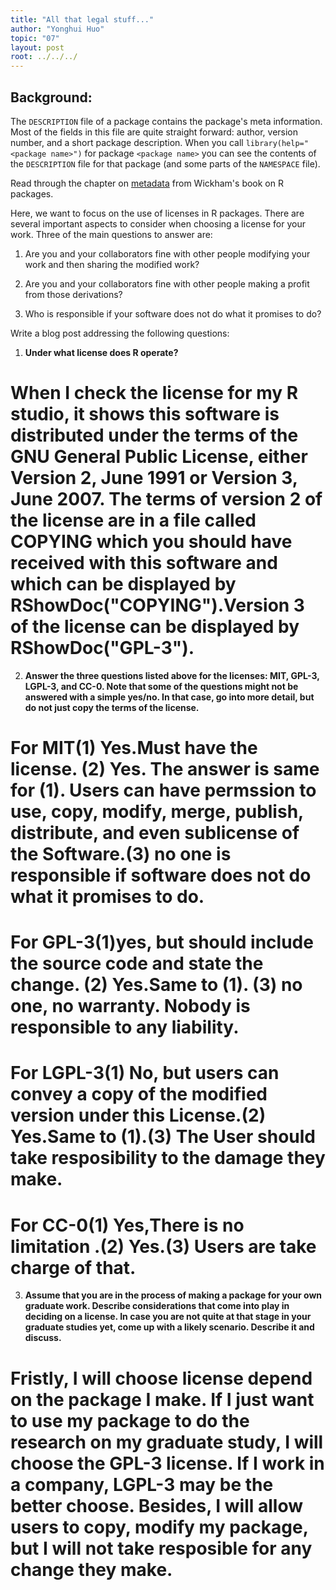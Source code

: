 ```yaml
---
title: "All that legal stuff..."
author: "Yonghui Huo"
topic: "07"
layout: post
root: ../../../
---
```


## Background:

The `DESCRIPTION` file of a package contains the package's meta information. Most of the fields in this file are quite straight forward: author, version number, and a short package description. When you call `library(help="<package name>")` for  package `<package name>` you can see the contents of the `DESCRIPTION` file for that package (and some parts of the `NAMESPACE` file).

Read through the chapter on [metadata](http://r-pkgs.had.co.nz/description.html) from Wickham's book on R packages. 

Here, we want to focus on the use of licenses in R packages.
There are several important aspects to consider when choosing a license for your work. 
Three of the main questions to answer are: 

1. Are you and your collaborators fine with other people modifying your work and then sharing the modified work?

2. Are you and your collaborators fine with other people making a profit from those derivations?

3. Who is responsible if your software does not do what it promises to do?


Write a blog post addressing the following questions: 

1. **Under what license does R operate?**
# When I check the license for my R studio, it shows this software is distributed under the terms of the GNU General Public License, either Version 2, June 1991 or Version 3, June 2007. The terms of version 2 of the license are in a file called COPYING which you should have received with this software and which can be displayed by RShowDoc("COPYING").Version 3 of the license can be displayed by RShowDoc("GPL-3").

2. **Answer the three questions listed above for the licenses: MIT, GPL-3,  LGPL-3, and CC-0. Note that some of the questions might not be answered with a simple yes/no. In that case, go into more detail, but do not just copy the terms of the license.**

# For MIT(1) Yes.Must have the license. (2) Yes. The answer is same for (1). Users can have permssion to use, copy, modify, merge, publish, distribute, and even sublicense of the Software.(3) no one is responsible if software does not do what it promises to do.

# For GPL-3(1)yes, but should include the source code and state the change. (2) Yes.Same to (1). (3) no one, no warranty. Nobody is responsible to any liability.

# For LGPL-3(1) No, but users can convey a copy of the modified version under this License.(2) Yes.Same to (1).(3) The User should take resposibility to the damage they make.

# For CC-0(1) Yes,There is no limitation .(2) Yes.(3) Users are take charge of that.

3. **Assume that you are in the process of making a package for your own graduate work. Describe considerations that come into play in deciding on a license. In case you are not quite at that stage in your graduate studies yet, come up with a likely scenario. Describe it and discuss.**

# Fristly, I will choose license depend on the package I make. If I just want to use my package to do the research on my graduate study, I will choose the GPL-3 license. If I work in a company, LGPL-3 may be the better choose. Besides, I will allow users to copy, modify my package, but I will not take resposible for any change they make. 

